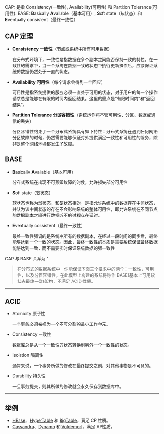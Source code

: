 CAP: 是指 Consistency(一致性), Availability(可用性) 和 Partition Tolerance(可用性).
BASE: **B**asically **A**vailable（基本可用）, **S**oft state（软状态）和 **E**ventually consistent（最终一致性）

## CAP 定理

- **Consistency** **一致性**（节点或系统中所有可用数据）

  在分布式环境下，一致性是指数据在多个副本之间能否保持一致的特性。在一致性的需求下，当一个系统在数据一致的状态下执行更新操作后，应该保证系统的数据仍然处于一直的状态。

- **Availability** **可用性**（每个请求会得到一个回应）

  可用性是指系统提供的服务必须一直处于可用的状态，对于用户的每一个操作请求总是能够在有限的时间内返回结果。这里的重点是”有限时间内”和”返回结果”。

- **Partition Tolerance 分区容错性**（系统运作将不管可用性、分区、数据或通信的丢失）

  分区容错性约束了一个分布式系统具有如下特性：分布式系统在遇到任何网络分区故障的时候，仍然需要能够保证对外提供满足一致性和可用性的服务，除非是整个网络环境都发生了故障。

## BASE

- **B**asically **A**vailable（基本可用）

  分布式系统在出现不可预知故障的时候，允许损失部分可用性

- **S**oft state（软状态）

  软状态也称为弱状态，和硬状态相对，是指允许系统中的数据存在中间状态，并认为该中间状态的存在不会影响系统的整体可用性，即允许系统在不同节点的数据副本之间进行数据听不的过程存在延时。

- **E**ventually consistent（最终一致性）

  最终一致性强调的是系统中所有的数据副本，在经过一段时间的同步后，最终能够达到一个一致的状态。因此，最终一致性的本质是需要系统保证最终数据能够达到一致，而不需要实时保证系统数据的强一致性

CAP 与 BASE 关系为：

> 在分布式的数据系统中，你能保证下面三个要求中的两个：一致性，可用性，以及分区容错性。在此模型上构建的系统将称作 BASE(基本上可用软状态最终一致)架构，不满足 ACID 性质。

------

## ACID

- Atomicity 原子性

  一个事务必须被视为一个不可分割的最小工作单元。

- Consistency 一致性

  数据库总是从一个一致性的状态转换到另外一个一致性的状态。

- Isolation 隔离性

  通常来说，一个事务所做的修改在最终提交之前，对其他事物是不可见的。

- Durability 持久性

  一旦事务提交，则其所做的修改就会永久保存到数据库中。

------

## 举例

- [HBase](https://hbase.apache.org/)、[HyperTable](http://www.hypertable.org/) 和 [BigTable](https://www.wikiwand.com/en/Bigtable)，满足 CP 性质。
- [Cassandra](http://cassandra.apache.org/)、[Dynamo](https://aws.amazon.com/dynamodb/) 和 [Voldemort](https://www.project-voldemort.com/voldemort/)，满足 AP性质。